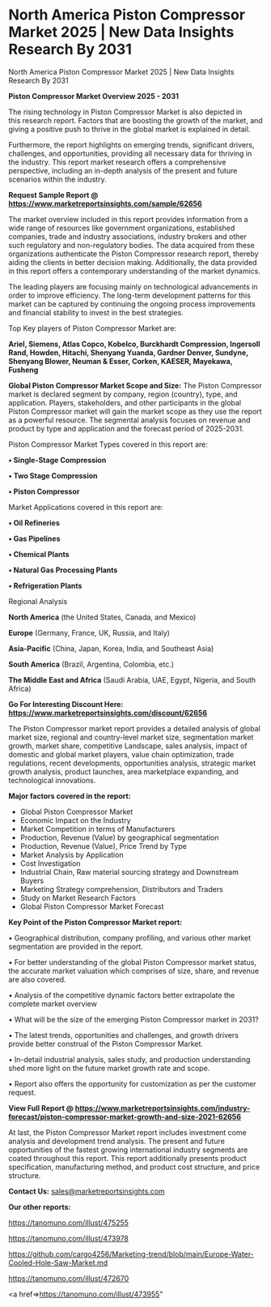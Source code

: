 # North America Piston Compressor Market 2025 | New Data Insights Research By 2031
 North America Piston Compressor Market 2025 | New Data Insights Research By 2031

<Strong> Piston Compressor Market Overview 2025 - 2031</strong>

The rising technology in Piston Compressor Market is also depicted in this research report. Factors that are boosting the growth of the market, and giving a positive push to thrive in the global market is explained in detail.

Furthermore, the report highlights on emerging trends, significant drivers, challenges, and opportunities, providing all necessary data for thriving in the industry. This report market research offers a comprehensive perspective, including an in-depth analysis of the present and future scenarios within the industry.

<strong>Request Sample Report @ <a href=https://www.marketreportsinsights.com/sample/62656>https://www.marketreportsinsights.com/sample/62656</a></strong>

The market overview included in this report provides information from a wide range of resources like government organizations, established companies, trade and industry associations, industry brokers and other such regulatory and non-regulatory bodies. The data acquired from these organizations authenticate the Piston Compressor research report, thereby aiding the clients in better decision making. Additionally, the data provided in this report offers a contemporary understanding of the market dynamics.

The leading players are focusing mainly on technological advancements in order to improve efficiency. The long-term development patterns for this market can be captured by continuing the ongoing process improvements and financial stability to invest in the best strategies.

Top Key players of Piston Compressor Market are:

<strong>Ariel, Siemens, Atlas Copco, Kobelco, Burckhardt Compression, Ingersoll Rand, Howden, Hitachi, Shenyang Yuanda, Gardner Denver, Sundyne, Shenyang Blower, Neuman & Esser, Corken, KAESER, Mayekawa, Fusheng</strong>

<strong><b>Global Piston Compressor Market Scope and Size:</b></strong>
The Piston Compressor market is declared segment by company, region (country), type, and application. Players, stakeholders, and other participants in the global Piston Compressor market will gain the market scope as they use the report as a powerful resource. The segmental analysis focuses on revenue and product by type and application and the forecast period of 2025-2031.

Piston Compressor Market Types covered in this report are:

<strong>• Single-Stage Compression

• Two Stage Compression

• Piston Compressor</strong>

Market Applications covered in this report are:

<strong>• Oil Refineries

• Gas Pipelines

• Chemical Plants

• Natural Gas Processing Plants

• Refrigeration Plants</strong> 

Regional Analysis

<strong>North America</strong> (the United States, Canada, and Mexico)

<strong>Europe</strong> (Germany, France, UK, Russia, and Italy)

<strong>Asia-Pacific</strong> (China, Japan, Korea, India, and Southeast Asia)

<strong>South America</strong> (Brazil, Argentina, Colombia, etc.)

<strong>The Middle East and Africa</strong> (Saudi Arabia, UAE, Egypt, Nigeria, and South Africa)

<strong>Go For Interesting Discount Here: <a href=https://www.marketreportsinsights.com/discount/62656>https://www.marketreportsinsights.com/discount/62656</a></strong>

The Piston Compressor market report provides a detailed analysis of global market size, regional and country-level market size, segmentation market growth, market share, competitive Landscape, sales analysis, impact of domestic and global market players, value chain optimization, trade regulations, recent developments, opportunities analysis, strategic market growth analysis, product launches, area marketplace expanding, and technological innovations.

<strong><b>Major factors covered in the report:</b></strong>
<ul>
  <li>Global Piston Compressor Market </li>
  <li>Economic Impact on the Industry</li>
  <li>Market Competition in terms of Manufacturers</li>
  <li>Production, Revenue (Value) by geographical segmentation</li>
  <li>Production, Revenue (Value), Price Trend by Type</li>
  <li>Market Analysis by Application</li>
  <li>Cost Investigation</li>
  <li>Industrial Chain, Raw material sourcing strategy and Downstream Buyers</li>
  <li>Marketing Strategy comprehension, Distributors and Traders</li>
  <li>Study on Market Research Factors</li>
  <li>Global Piston Compressor Market Forecast</li>
</ul>

<strong><b>Key Point of the Piston Compressor Market report:</b></strong>

• Geographical distribution, company profiling, and various other market segmentation are provided in the report.

• For better understanding of the global Piston Compressor market status, the accurate market valuation which comprises of size, share, and revenue are also covered.

• Analysis of the competitive dynamic factors better extrapolate the complete market overview

• What will be the size of the emerging Piston Compressor market in 2031?

• The latest trends, opportunities and challenges, and growth drivers provide better construal of the Piston Compressor Market.

• In-detail industrial analysis, sales study, and production understanding shed more light on the future market growth rate and scope.

• Report also offers the opportunity for customization as per the customer request.

<strong><b>View Full Report @ <a href=https://www.marketreportsinsights.com/industry-forecast/piston-compressor-market-growth-and-size-2021-62656>https://www.marketreportsinsights.com/industry-forecast/piston-compressor-market-growth-and-size-2021-62656</a></b></strong>


At last, the Piston Compressor Market report includes investment come analysis and development trend analysis. The present and future opportunities of the fastest growing international industry segments are coated throughout this report. This report additionally presents product specification, manufacturing method, and product cost structure, and price structure.

<strong>Contact Us:</strong>
sales@marketreportsinsights.com

<strong>Our other reports:</strong>

<a href=https://tanomuno.com/illust/475255>https://tanomuno.com/illust/475255</a>

<a href=https://tanomuno.com/illust/473978>https://tanomuno.com/illust/473978</a>

<a href=https://github.com/cargo4256/Marketing-trend/blob/main/Europe-Water-Cooled-Hole-Saw-Market.md>https://github.com/cargo4256/Marketing-trend/blob/main/Europe-Water-Cooled-Hole-Saw-Market.md</a>

<a href=https://tanomuno.com/illust/472670>https://tanomuno.com/illust/472670</a>

<a href=>https://tanomuno.com/illust/473955</a>"
